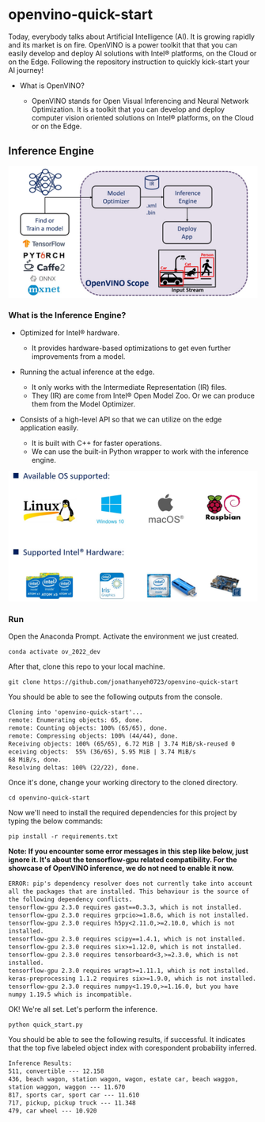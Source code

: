 # openvino-quick-start

Today, everybody talks about Artificial Intelligence (AI). It is growing rapidly and its market is on fire.  OpenVINO is a power toolkit that that you can easily develop and deploy AI solutions with Intel® platforms, on the Cloud or on the Edge.  Following the repository instruction to quickly kick-start your AI journey!

- What is OpenVINO?

  - OpenVINO stands for Open Visual Inferencing and Neural Network Optimization. It is a toolkit that you can develop and deploy computer vision oriented solutions on Intel® platforms, on the Cloud or on the Edge.

## Inference Engine

![inference_enine_flow](./resources/inference_flow.jpg)

### What is the Inference Engine?

- Optimized for Intel® hardware.
  - It provides hardware-based optimizations to get even further improvements from a model.
  
- Running the actual inference at the edge.
  - It only works with the Intermediate Representation (IR) files.
  - They (IR) are come from Intel® Open Model Zoo. Or we can produce them from the Model Optimizer.

- Consists of a high-level API so that we can utilize on the edge application easily.
  - It is built with C++ for faster operations.
  - We can use the built-in Python wrapper to work with the inference engine.

![supported](./resources/support_os_hw.jpg)

### Run

Open the Anaconda Prompt. Activate the environment we just created.<br>
```
conda activate ov_2022_dev
```

After that, clone this repo to your local machine.<br>
```
git clone https://github.com/jonathanyeh0723/openvino-quick-start
```

You should be able to see the following outputs from the console.<br>
```
Cloning into 'openvino-quick-start'...
remote: Enumerating objects: 65, done.
remote: Counting objects: 100% (65/65), done.
remote: Compressing objects: 100% (44/44), done.
Receiving objects: 100% (65/65), 6.72 MiB | 3.74 MiB/sk-reused 0 eceiving objects:  55% (36/65), 5.95 MiB | 3.74 MiB/s
68 MiB/s, done.
Resolving deltas: 100% (22/22), done.
```

Once it's done, change your working directory to the cloned directory.<br>
```
cd openvino-quick-start
```

Now we'll need to install the required dependencies for this project by typing the below commands:<br>
```
pip install -r requirements.txt
```

**Note: If you encounter some error messages in this step like below, just ignore it. It's about the tensorflow-gpu related compatibility. For the showcase of OpenVINO inference, we do not need to enable it now.**
```
ERROR: pip's dependency resolver does not currently take into account all the packages that are installed. This behaviour is the source of the following dependency conflicts.
tensorflow-gpu 2.3.0 requires gast==0.3.3, which is not installed.
tensorflow-gpu 2.3.0 requires grpcio>=1.8.6, which is not installed.
tensorflow-gpu 2.3.0 requires h5py<2.11.0,>=2.10.0, which is not installed.
tensorflow-gpu 2.3.0 requires scipy==1.4.1, which is not installed.
tensorflow-gpu 2.3.0 requires six>=1.12.0, which is not installed.
tensorflow-gpu 2.3.0 requires tensorboard<3,>=2.3.0, which is not installed.
tensorflow-gpu 2.3.0 requires wrapt>=1.11.1, which is not installed.
keras-preprocessing 1.1.2 requires six>=1.9.0, which is not installed.
tensorflow-gpu 2.3.0 requires numpy<1.19.0,>=1.16.0, but you have numpy 1.19.5 which is incompatible.
```

OK! We're all set. Let's perform the inference.<br>
```
python quick_start.py
```

You should be able to see the following results, if successful. It indicates that the top five labeled object index with corespondent probability inferred.<br>
```
Inference Results:
511, convertible --- 12.158
436, beach wagon, station wagon, wagon, estate car, beach waggon, station waggon, waggon --- 11.670
817, sports car, sport car --- 11.610
717, pickup, pickup truck --- 11.348
479, car wheel --- 10.920
```
